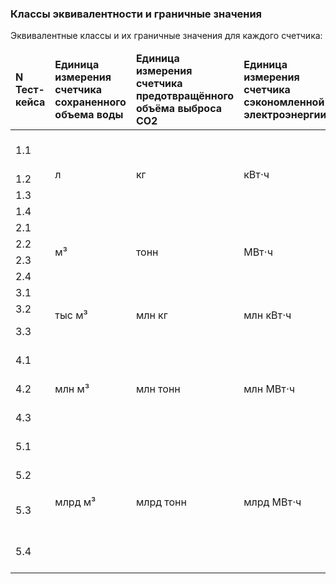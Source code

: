 ### Классы эквивалентности и граничные значения
Эквивалентные классы и их граничные значения для каждого счетчика:

<table>
<thead>
		<tr>
			<td><strong>N Тест-кейса</strong></td>
			<td><strong>Единица измерения счетчика сохраненного объема воды</strong></td>
			<td><strong>Единица измерения счетчика предотвращённого объёма выброса CO2</strong></td>
			<td><strong>Единица измерения счетчика сэкономленной электроэнергии</strong></td>
			<td><strong>Граничное значения</strong></td>
			<td><strong>Ожидаемое значения</strong></td>
		</tr>
</thead>
	<tbody>
		<tr>
			<td>1.1</td>
			<td rowspan="4">л  </td>
			<td rowspan="4">кг </td>
			<td rowspan="4">кВт⋅ч </td>
			<td>-1</td>
			<td>0 / Не должно отобразиться</td>
		</tr>
		<tr>
			<td>1.2</td>
			<td>0</td>
			<td>0</td>
		</tr>
		<tr>
			<td>1.3</td>
			<td>1</td>
			<td>1</td>
		</tr>
		<tr>
			<td>1.4</td>
			<td>999</td>
			<td>999</td>
		</tr>
		<tr>
			<td>2.1</td>
			<td rowspan="4">м³ </td>
			<td rowspan="4">тонн</td>
			<td rowspan="4">МВт⋅ч</td>
			<td>1 000</td>
			<td>1</td>
		</tr>
		<tr>
			<td>2.2</td>
			<td>1 001</td>
			<td>1</td>
		</tr>
		<tr>
			<td>2.3</td>
			<td>1 100</td>
			<td>1.1</td>
		</tr>
		<tr>
			<td>2.4</td>
			<td>999 999</td>
			<td>999.9</td>
		</tr>
		<tr>
			<td>3.1</td>
			<td rowspan="3">тыс м³</td>
			<td rowspan="3">млн кг</td>
			<td rowspan="3">млн кВт⋅ч</td>
			<td>1 000 000</td>
			<td>1</td>
		</tr>
		<tr>
			<td>3.2</td>
			<td>1 100 000</td>
			<td>1.1</td>
		</tr>
		<tr>
			<td>3.3</td>
			<td>999 999 999</td>
			<td>999.9</td>
		</tr>
		<tr>
			<td>4.1</td>
			<td rowspan="3">млн м³ </td>
			<td rowspan="3">млн тонн</td>
			<td rowspan="3">млн МВт⋅ч</td>
			<td>1 000 000 000</td>
			<td>1</td>
		</tr>
		<tr>
			<td>4.2</td>
			<td>1 100 000 000</td>
			<td>1.1</td>
		</tr>
		<tr>
			<td>4.3</td>
			<td>999 999 999 999</td>
			<td>999.9</td>
		</tr>
		<tr>
			<td>5.1</td>
			<td rowspan="4">млрд м³</td>
			<td rowspan="4">млрд тонн</td>
			<td rowspan="4">млрд МВт⋅ч</td>
			<td>1 000 000 000 000</td>
			<td>1</td>
		</tr>
		<tr>
			<td>5.2</td>
			<td>1 100 000 000 000</td>
			<td>1.1</td>
		</tr>
		<tr>
			<td>5.3</td>
			<td>999 999 999 999 999</td>
			<td>999.9</td>
		</tr>
		<tr>
			<td>5.4</td>
			<td>9 999 999 999 999 999</td>
			<td>9 999.9 / Не должно отобразиться</td>
		</tr>
	</tbody>
</table>

